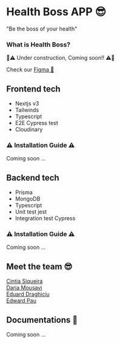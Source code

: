 # Health Boss APP 😎

"Be the boss of your health"

### What is Health Boss?

🚧⚠️ Under construction, Coming soon!! ⚠️🚧

Check our [Figma 🎨](https://www.figma.com/file/LpdEaufepRQpsLyV9Ha7MR/Health-Boss-High-fidelity?type=design&node-id=0%3A1&mode=design&t=2AKjUUb3iMmYT0fQ-1)

## Frontend tech

- Nextjs v3
- Tailwinds
- Typescript
- E2E Cypress test
- Cloudinary
  <br>

### ⚠️ Installation Guide ⚠️

Coming soon ...

## Backend tech

- Prisma
- MongoDB
- Typescript
- Unit test jest
- Integration test Cypress
  <br>

### ⚠️ Installation Guide ⚠️

Coming soon ...

## Meet the team 😎

[Cintia Siqueira](https://github.com/ciisiq)<br>
[Daria Mousavi](https://github.com/dariaMousavi)<br>
[Eduard Draghiciu](https://github.com/Eduardcodes)<br>
[Edward Pau](https://github.com/edpau)<br>

## Documentations 📑

Coming soon ...
